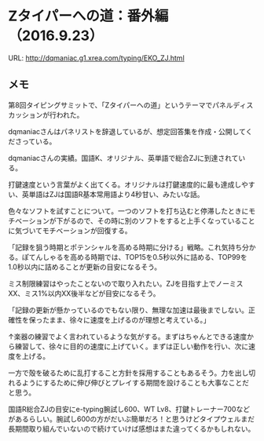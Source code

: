 # Zタイパーへの道：番外編（2016.9.23）

URL: http://dqmaniac.g1.xrea.com/typing/EKO_ZJ.html

## メモ

第8回タイピングサミットで、「Zタイパーへの道」というテーマでパネルディスカッションが行われた。

dqmaniacさんはパネリストを辞退しているが、想定回答集を作成・公開してくださっている。

dqmaniacさんの実績。国語K、オリジナル、英単語で総合ZJに到達されている。

打鍵速度という言葉がよく出てくる。オリジナルは打鍵速度的に最も達成しやすい、英単語はZJは国語R基本常用語より4秒甘い、みたいな話。

色々なソフトを試すことについて。一つのソフトを打ち込むと停滞したときにモチベーションが下がるので、その時に別のソフトをすると上手くなっていることに気づいてモチベーションが回復する。

「記録を狙う時期とポテンシャルを高める時期に分ける」戦略。これ気持ち分かる。ぽてんしゃるを高める時期では、TOP15を0.5秒以外に詰める、TOP99を1.0秒以内に詰めることが更新の目安になるそう。

ミス制限練習はやったことないので取り入れたい。ZJを目指す上でノーミスXX、ミス1%以内XX後半などが目安になるそう。

「記録の更新が懸かっているのでもない限り、無理な加速は最後までしない。正確性を保ったまま、徐々に速度を上げるのが理想と考えている。」

↑楽器の練習でよく言われているような気がする。まずはちゃんとできる速度から練習して、徐々に目的の速度に上げていく。まずは正しい動作を行い、次に速度を上げる。

一方で殻を破るために乱打すること方針を採用することもあるそう。力を出し切れるようにするために伸び伸びとプレイする期間を設けることも大事なことだと思う。

国語R総合ZJの目安にe-typing腕試し600、WT Lv8、打鍵トレーナー700などがあるらしい。腕試し600の方がだいぶ簡単だろ！と思うけどタイプウェルまだ長期間取り組んでいないので続けていけば感想はまた違ってくるかもしれない。
